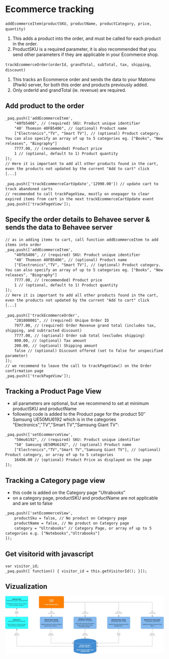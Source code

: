 # Ecommerce tracking #

`addEcommerceItem(productSKU, productName, productCategory, price, quantity)`
1. This adds a product into the order, and must be called for each product in the order. 
1. ProductSKU is a required parameter, it is also recommended that you send other parameters if they are applicable in your Ecommerce shop.

`trackEcommerceOrder(orderId, grandTotal, subTotal, tax, shipping, discount)` 
1. This tracks an Ecommerce order and sends the data to your Matomo (Piwik) server, for both this order and products previously added. 
1. Only orderId and grandTotal (ie. revenue) are required.

## Add product to the order ##
```
_paq.push(['addEcommerceItem',
    "40fb5406", // (required) SKU: Product unique identifier
    "40″ Thomson 40FB5406", // (optional) Product name
    ["Electronics","TV", "Smart TV"], // (optional) Product category. You can also specify an array of up to 5 categories eg. ["Books", "New releases", "Biography"]
    7777.00, // (recommended) Product price
    1 // (optional, default to 1) Product quantity
]);
// Here it is important to add all other products found in the cart, even the products not updated by the current "Add to cart" click
[...]

_paq.push(['trackEcommerceCartUpdate','12990.00']) // update cart to track abandoned carts
// recomended to call trackPageView, mostly on onepager to clear expired items from cart in the next trackEcommerceCartUpdate event 
_paq.push(['trackPageView']);
```

## Specify the order details to Behavee server &amp; sends the data to Behavee server ##
```
// as in adding items to cart, call function addEcommerceItem to add items into order 
_paq.push(['addEcommerceItem',
    "40fb5406", // (required) SKU: Product unique identifier
    "40″ Thomson 40FB5406", // (optional) Product name
    ["Electronics","TV", "Smart TV"], // (optional) Product category. You can also specify an array of up to 5 categories eg. ["Books", "New releases", "Biography"]
    7777.00, // (recommended) Product price
    1 // (optional, default to 1) Product quantity
]);
// Here it is important to add all other products found in the cart, even the products not updated by the current "Add to cart" click
[...]

_paq.push(['trackEcommerceOrder',
    "201800001", // (required) Unique Order ID
    7977.00, // (required) Order Revenue grand total (includes tax, shipping, and subtracted discount)
    7777.00, // (optional) Order sub total (excludes shipping)
    800.00, // (optional) Tax amount
    200.00, // (optional) Shipping amount
    false // (optional) Discount offered (set to false for unspecified parameter)
]);
// we recommend to leave the call to trackPageView() on the Order confirmation page
_paq.push(['trackPageView']);
```

## Tracking a Product Page View ##
- all parameters are optional, but we recommend to set at minimum productSKU and productName
- following code is added to the Product page for the product 50″ Samsung UE50MU6192 which is in the 
  categories "Electronics","TV","Smart TV","Samsung Giant TV":

```
_paq.push(['setEcommerceView',
    "50mu6192", // (required) SKU: Product unique identifier
    "50″ Samsung UE50MU6192", // (optional) Product name
    ["Electronics","TV","Smart TV","Samsung Giant TV"], // (optional) Product category, or array of up to 5 categories
    16490.00 // (optional) Product Price as displayed on the page
]);
```

## Tracking a Category page view ##
- this code is added on the Category page "Ultrabooks”
- on a category page, productSKU and productName are not applicable and are set to false

```
_paq.push(['setEcommerceView',
    productSku = false, // No product on Category page
    productName = false, // No product on Category page
    category = "Ultrabooks" // Category Page, or array of up to 5 categories e.g. ["Notebooks","Ultrabooks"]
]);
```

## Get visitorid with javascript ##
```
var visitor_id;
_paq.push([ function() { visitor_id = this.getVisitorId(); }]);
```

## Vizualization
![](images/BehaveeIntegrationComponents-E-commerce.jpg)
